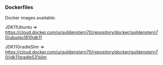 ### Dockerfiles

Docker images available:

JDK11Ubuntu => https://cloud.docker.com/u/guildenstern70/repository/docker/guildenstern70/ubuntu1810jdk11

JDK11GradleSlim => https://cloud.docker.com/u/guildenstern70/repository/docker/guildenstern70/jdk11gradle531slim



